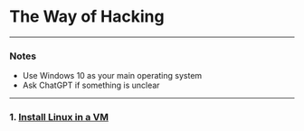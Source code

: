 # The Way of Hacking

---

### Notes
- Use Windows 10 as your main operating system
- Ask ChatGPT if something is unclear

---

### 1. [Install Linux in a VM](https://github.com/batubyte/The-Way-of-Hacking/blob/main/1.%20Install%20Linux.md)
